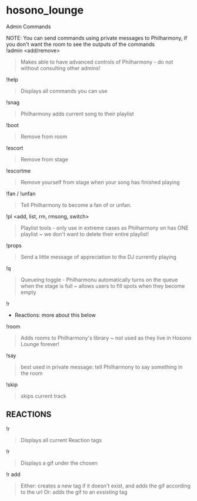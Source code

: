 # hosono_lounge
Admin Commands

NOTE: You can send commands using private messages to Philharmony, if you don't want the room to see the outputs of the commands
\
!admin <add/remove> <user>
>Makes <user> able to have advanced controls of Philharmony - do not without consulting other admins!

  
!help
>Displays all commands you can use

  
!snag
>Philharmony adds current song to their playlist

  
!boot <user>
>Remove <user> from room

  
!escort
>Remove <user> from stage

  
!escortme
>Remove yourself from stage when your song has finished playing

  
!fan <user> / !unfan <user>
>Tell Philharmony to become a fan of <user> or unfan.


!pl <add, list, rm, rmsong, switch>
>Playlist tools - only use in extreme cases as Philharmony on has ONE playlist ~ we don't want to delete their entire playlist!


!props
>Send a little message of appreciation to the DJ currently playing

  
!q
>Queueing toggle - Philharmonu automatically turns on the queue when the stage is full ~ allows users to fill spots when they become empty


!r
- Reactions: more about this below

  
!room
>Adds rooms to Philharmony's library ~ not used as they live in Hosono Lounge forever!

  
!say
>best used in private message: tell Philharmony to say something in the room

  
!skip
>skips current track

  
  
REACTIONS
-
  
!r
>Displays all current Reaction tags
  
!r <tag>
>Displays a gif under the chosen <tag>
  
!r add <tag> <gif url>
>Either: creates a new tag if it doesn't exist, and adds the gif according to the url
>Or: adds the gif to an *exsisting* tag
